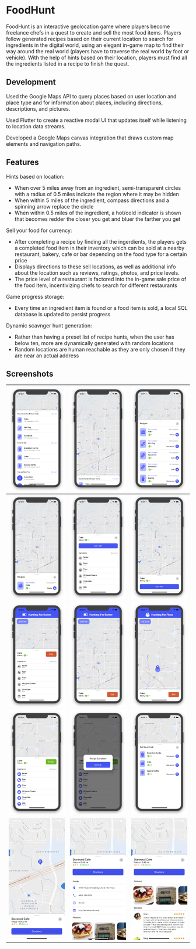 # FoodHunt

FoodHunt is an interactive geolocation game where players become freelance chefs in a quest to create and sell the most food items. Players follow generated recipes based on their current location to search for ingredients in the digital world, using an elegant in-game map to find their way around the real world (players have to traverse the real world by foot or vehicle). With the help of hints based on their location, players must find all the ingredients listed in a recipe to finish the quest.

## Development

Used the Google Maps API to query places based on user location and place type and for information about places, including directions, descriptions, and pictures.

Used Flutter to create a reactive modal UI that updates itself while listening to location data streams.

Developed a Google Maps canvas integration that draws custom map elements and navigation paths.

## Features
Hints based on location:
 - When over 5 miles away from an ingredient, semi-transparent circles with a radius of 0.5 miles indicate the region where it may be hidden
 - When within 5 miles of the ingredient, compass directions and a spinning arrow replace the circle
- When within 0.5 miles of the ingredient, a hot/cold indicator is shown that becomes
redder the closer you get and bluer the farther you get

Sell your food for currency:
- After completing a recipe by finding all the ingerdients, the players gets a completed food item in their inventory which can be sold at a nearby restaurant, bakery, cafe or bar depending on the food type for a certain price 
- Displays directions to these sell locations, as well as additional info about the location such as reviews, ratings, photos, and price levels. 
- The price level of a restaurant is factored into the in-game sale price of the food item, incentivizing chefs to search for different restaurants

Game progress storage:
 - Every time an ingredient item is found or a food item is sold, a local SQL database is updated to persist progress

Dynamic scavnger hunt generation:
 - Rather than having a preset list of recipe hunts, when the user has below ten, more are dynamically generated with random locations
 - Random locations are human reachable as they are only chosen if they are near an actual address

## Screenshots
| ![](screenshots/menu_open.png) | ![](screenshots/menu_closed.png) | ![](screenshots/recipes_open.png) |
|--|--|--|
| ![](screenshots/recipes_closed.png) | ![](screenshots/recipe_hunt_open.png) |![](screenshots/recipe_hunt_closed.png) |
| ![](screenshots/active_hunt_open.png) | ![](screenshots/active_hunt_closed.png) |![](screenshots/ingredient_location.png) |
| ![](screenshots/completed_hunt.png) | ![](screenshots/complete_message.png) |![](screenshots/sell_list.png) |
| ![](screenshots/restaurant_info_closed.jpeg) | ![](screenshots/restaurant_info_open1.jpeg) |![](screenshots/restaurant_info_open2.jpeg) |

